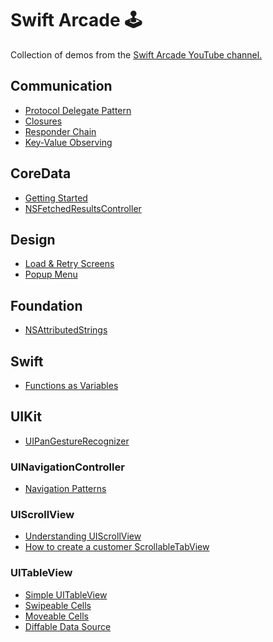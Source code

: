 # Swift Arcade 🕹

Collection of demos from the [Swift Arcade YouTube channel.](https://www.youtube.com/channel/UCxnCA5FBYRCFgIZWD0CKCVg?view_as=subscriber)

## Communication

- [Protocol Delegate Pattern](Communication/Protocol-Delegate.md)
- [Closures](Communication/Closures.md)
- [Responder Chain](Communication/Responder-Chain.md)
- [Key-Value Observing](Communication/KVO.md)

## CoreData

- [Getting Started](CoreData/1-GettingStarted.md)
- [NSFetchedResultsController](CoreData/2-NSFetchedResultsController.md)

## Design
- [Load & Retry Screens](https://github.com/jrasmusson/swift-arcade/blob/master/Design/LoadAndRetry/1-Load-And-Retry.md)
- [Popup Menu](https://github.com/jrasmusson/swift-arcade/tree/master/Design/PopupMenu)

## Foundation

- [NSAttributedStrings](Foundation/NSAttributedStrings/README.md)


## Swift

- [Functions as Variables](/Swift/Funcs-as-Variables/README.md)

## UIKit

- [UIPanGestureRecognizer](https://github.com/jrasmusson/swift-arcade/tree/master/UIKIt/UIPanGestureRecognizer)

### UINavigationController

- [Navigation Patterns](UIKIt/UINavigationController/NavigationPatterns/Navigation-Patterns.md)

### UIScrollView

- [Understanding UIScrollView](https://github.com/jrasmusson/swift-arcade/blob/master/UIKIt/UIScrollView/UnderstandingUIScrollView/README.md)
- [How to create a customer ScrollableTabView](https://github.com/jrasmusson/swift-arcade/blob/master/UIKIt/UIScrollView/CustomScrollTabView/README.md)

### UITableView

- [Simple UITableView]()
- [Swipeable Cells](https://github.com/jrasmusson/swift-arcade/blob/master/UIKIt/SwipeableCells/README.md)
- [Moveable Cells](https://github.com/jrasmusson/swift-arcade/blob/master/UIKIt/MoveableCells/README.md)
- [Diffable Data Source](https://github.com/jrasmusson/swift-arcade/blob/master/UIKIt/DiffableDataSource/README.md)



